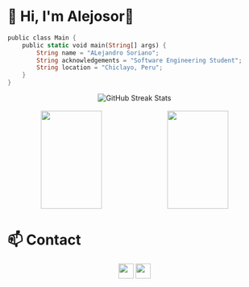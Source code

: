 # 👋 Hi, I'm Alejosor👾

```rust
public class Main {
    public static void main(String[] args) {
        String name = "ALejandro Soriano";
        String acknowledgements = "Software Engineering Student";
        String location = "Chiclayo, Peru";
    }
}
```
<!--Github Streak-->
<div align="center">
  <picture>
    <img src="http://github-readme-streak-stats.herokuapp.com?user=Alejosor&theme=cobalt2" alt="GitHub Streak Stats" />
  </picture>
</div>

<br>

<div align="center">
  <!--Github stats-->
  <picture>
    <source srcset="https://github-readme-stats.vercel.app/api?username=Alejosor&show_icons=true&theme=cobalt2" 
      media="(prefers-color-scheme: dark)" />
    <source srcset="https://github-readme-stats.vercel.app/api?username=Alejosor&show_icons=true" 
      media="(prefers-color-scheme: light), (prefers-color-scheme: no-preference)" />
    <img width="49%" height="195px" src="https://github-readme-stats.vercel.app/api?username=Alejosor&show_icons=true" />
  </picture>
  <!--Github langs-->
  <picture>
    <source srcset="https://github-readme-stats.vercel.app/api/top-langs/?username=Alejosor&theme=cobalt2&layout=compact"
      media="(prefers-color-scheme: dark)"/>
    <source srcset="https://github-readme-stats.vercel.app/api/top-langs/?username=Alejosor&show_icons=true&layout=compact"
      media="(prefers-color-scheme: light), (prefers-color-scheme: no-preference)"/>
    <img width="49%" height="195px" src="https://github-readme-stats.vercel.app/api/top-langs/?username=Alejosor&show_icons=true&layout=compact" />
  </picture>
</div>

# 📫 Contact
<div align="center">
  <a href="www.linkedin.com/in/alejandro-soriano-palomino" target="_blank"><img height="30px" src="https://img.shields.io/badge/LinkedIn-%230077B5.svg?&style=flat-square&logo=linkedin&logoColor=white" alt=""></a>
  <a href="https://www.instagram.com/diegxcp/" target="_blank"><img height="30px" src="https://img.shields.io/badge/X-%23000000.svg?logo=X&logoColor=white" alt=""></a>
</div>

<!--
**Alejosor/alejosor** is a ✨ _special_ ✨ repository because its `README.md` (this file) appears on your GitHub profile.

Here are some ideas to get you started:

- 🔭 I’m currently working on ...
- 🌱 I’m currently learning ...
- 👯 I’m looking to collaborate on ...
- 🤔 I’m looking for help with ...
- 💬 Ask me about ...
- 📫 How to reach me: ...
- 😄 Pronouns: ...
- ⚡ Fun fact: ...
-->
